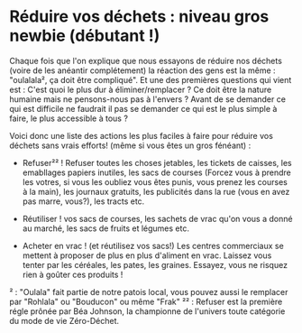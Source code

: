 


# Réduire vos déchets : niveau gros newbie (débutant !)

Chaque fois que l'on explique que nous essayons de réduire nos déchets (voire de les anéantir complétement)  la réaction des gens
est la même : "oulalala², ça doit être compliqué". Et une des premières questions qui vient est : C'est quoi le plus dur à éliminer/remplacer ?
Ce doit être la nature humaine mais ne pensons-nous pas à l'envers ? Avant de se demander ce qui est difficile ne faudrait il pas se demander ce qui est le plus
simple à faire, le plus accessible à tous ?

Voici donc une liste des actions les plus faciles à faire pour réduire vos déchets sans vrais efforts! (même si vous êtes un gros fénéant) :

- Refuser²² ! Refuser toutes les choses jetables, les tickets de caisses, les emabllages papiers inutiles, les sacs de courses (Forcez vous à prendre les votres,
si vous les oubliez vous êtes punis, vous prenez les courses à la main), les journaux gratuits, les publicités dans la rue (vous en avez pas marre, vous?), les tracts etc.

- Réutiliser ! vos sacs de courses, les sachets de vrac qu'on vous a donné au marché, les sacs de fruits et légumes etc.

- Acheter en vrac ! (et réutilisez vos sacs!) Les centres commerciaux se mettent à proposer de plus en plus d'aliment en vrac.
Laissez vous tenter par les céréales, les pates, les graines. Essayez, vous ne risquez rien à goûter ces produits ! 








² : "Oulala" fait partie de notre patois local, vous pouvez aussi le remplacer par "Rohlala" ou "Bouducon" ou même "Frak"
²² : Refuser est la première régle prônée par Béa Johnson, la championne de l'univers toute catégorie du mode de vie Zéro-Déchet.
